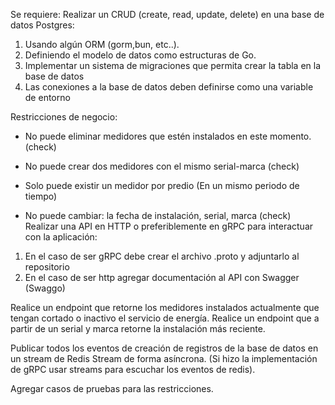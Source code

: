Se requiere:
Realizar un CRUD (create, read, update, delete) en una base de datos Postgres:
1. Usando algún ORM (gorm,bun, etc..).
2. Definiendo el modelo de datos como estructuras de Go.
3. Implementar un sistema de migraciones que permita crear la tabla en la base de datos
4. Las conexiones a la base de datos deben definirse como una variable de entorno

Restricciones de negocio:
* No puede eliminar medidores que estén instalados en este momento. (check)
* No puede crear dos medidores con el mismo serial-marca (check)

* Solo puede existir un medidor por predio (En un mismo periodo de tiempo)

* No puede cambiar: la fecha de instalación, serial, marca (check)
Realizar una API en HTTP o preferiblemente en gRPC para interactuar con la aplicación:
1. En el caso de ser gRPC debe crear el archivo .proto y adjuntarlo al repositorio
2. En el caso de ser http agregar documentación al API con Swagger (Swaggo)

Realice un endpoint que retorne los medidores instalados actualmente que tengan cortado o inactivo el servicio de energía.
Realice un endpoint que a partir de un serial y marca retorne la instalación más reciente.

Publicar todos los eventos de creación de registros de la base de datos en un stream de Redis Stream de forma asíncrona. (Si hizo la implementación de gRPC usar streams para escuchar los eventos de redis).

Agregar casos de pruebas para las restricciones.